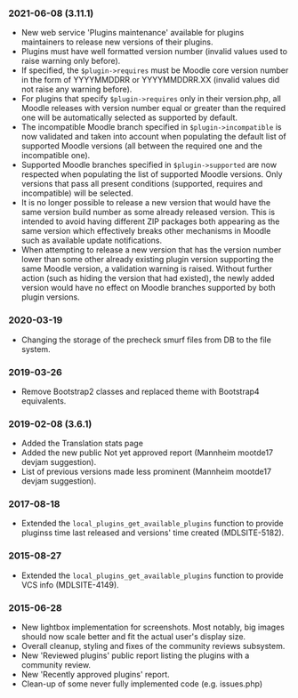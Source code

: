 ### 2021-06-08 (3.11.1) ###

* New web service 'Plugins maintenance' available for plugins maintainers to release
  new versions of their plugins.
* Plugins must have well formatted version number (invalid values used to raise
  warning only before).
* If specified, the `$plugin->requires` must be Moodle core version number in the
  form of YYYYMMDDRR or YYYYMMDDRR.XX (invalid values did not raise any warning
  before).
* For plugins that specify `$plugin->requires` only in their version.php, all Moodle
  releases with version number equal or greater than the required one will be
  automatically selected as supported by default.
* The incompatible Moodle branch specified in `$plugin->incompatible` is now validated
  and taken into account when populating the default list of supported Moodle
  versions (all between the required one and the incompatible one).
* Supported Moodle branches specified in `$plugin->supported` are now respected when
  populating the list of supported Moodle versions. Only versions that pass all
  present conditions (supported, requires and incompatible) will be selected.
* It is no longer possible to release a new version that would have the same version
  build number as some already released version. This is intended to avoid having
  different ZIP packages both appearing as the same version which effectively breaks
  other mechanisms in Moodle such as available update notifications.
* When attempting to release a new version that has the version number lower than some
  other already existing plugin version supporting the same Moodle version, a
  validation warning is raised. Without further action (such as hiding the version
  that had existed), the newly added version would have no effect on Moodle branches
  supported by both plugin versions.

### 2020-03-19 ###

* Changing the storage of the precheck smurf files from DB to the file system.

### 2019-03-26 ###

* Remove Bootstrap2 classes and replaced theme with Bootstrap4 equivalents.

### 2019-02-08 (3.6.1) ###

* Added the Translation stats page
* Added the new public Not yet approved report (Mannheim mootde17 devjam suggestion).
* List of previous versions made less prominent (Mannheim mootde17 devjam suggestion).

### 2017-08-18 ###

* Extended the `local_plugins_get_available_plugins` function to provide
  pluginss time last released and versions' time created (MDLSITE-5182).

### 2015-08-27 ###

* Extended the `local_plugins_get_available_plugins` function to provide VCS info (MDLSITE-4149).

### 2015-06-28 ###

* New lightbox implementation for screenshots. Most notably, big images should now scale better and fit the actual user's display
  size.
* Overall cleanup, styling and fixes of the community reviews subsystem.
* New 'Reviewed plugins' public report listing the plugins with a community review.
* New 'Recently approved plugins' report.
* Clean-up of some never fully implemented code (e.g. issues.php)
